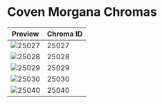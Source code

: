 # Coven Morgana Chromas

| Preview | Chroma ID |
|---------|-----------|
| ![25027](https://raw.communitydragon.org/latest/plugins/rcp-be-lol-game-data/global/default/v1/champion-chroma-images/25/25027.png) | 25027 |
| ![25028](https://raw.communitydragon.org/latest/plugins/rcp-be-lol-game-data/global/default/v1/champion-chroma-images/25/25028.png) | 25028 |
| ![25029](https://raw.communitydragon.org/latest/plugins/rcp-be-lol-game-data/global/default/v1/champion-chroma-images/25/25029.png) | 25029 |
| ![25030](https://raw.communitydragon.org/latest/plugins/rcp-be-lol-game-data/global/default/v1/champion-chroma-images/25/25030.png) | 25030 |
| ![25040](https://raw.communitydragon.org/latest/plugins/rcp-be-lol-game-data/global/default/v1/champion-chroma-images/25/25040.png) | 25040 |